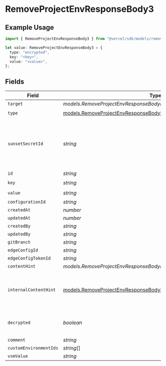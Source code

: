 # RemoveProjectEnvResponseBody3

## Example Usage

```typescript
import { RemoveProjectEnvResponseBody3 } from "@vercel/sdk/models/removeprojectenvop.js";

let value: RemoveProjectEnvResponseBody3 = {
  type: "encrypted",
  key: "<key>",
  value: "<value>",
};
```

## Fields

| Field                                                                                                                                                  | Type                                                                                                                                                   | Required                                                                                                                                               | Description                                                                                                                                            |
| ------------------------------------------------------------------------------------------------------------------------------------------------------ | ------------------------------------------------------------------------------------------------------------------------------------------------------ | ------------------------------------------------------------------------------------------------------------------------------------------------------ | ------------------------------------------------------------------------------------------------------------------------------------------------------ |
| `target`                                                                                                                                               | *models.RemoveProjectEnvResponseBodyProjectsResponseTarget*                                                                                            | :heavy_minus_sign:                                                                                                                                     | N/A                                                                                                                                                    |
| `type`                                                                                                                                                 | [models.RemoveProjectEnvResponseBodyProjectsResponseType](../models/removeprojectenvresponsebodyprojectsresponsetype.md)                               | :heavy_check_mark:                                                                                                                                     | N/A                                                                                                                                                    |
| `sunsetSecretId`                                                                                                                                       | *string*                                                                                                                                               | :heavy_minus_sign:                                                                                                                                     | This is used to identiy variables that have been migrated from type secret to sensitive.                                                               |
| `id`                                                                                                                                                   | *string*                                                                                                                                               | :heavy_minus_sign:                                                                                                                                     | N/A                                                                                                                                                    |
| `key`                                                                                                                                                  | *string*                                                                                                                                               | :heavy_check_mark:                                                                                                                                     | N/A                                                                                                                                                    |
| `value`                                                                                                                                                | *string*                                                                                                                                               | :heavy_check_mark:                                                                                                                                     | N/A                                                                                                                                                    |
| `configurationId`                                                                                                                                      | *string*                                                                                                                                               | :heavy_minus_sign:                                                                                                                                     | N/A                                                                                                                                                    |
| `createdAt`                                                                                                                                            | *number*                                                                                                                                               | :heavy_minus_sign:                                                                                                                                     | N/A                                                                                                                                                    |
| `updatedAt`                                                                                                                                            | *number*                                                                                                                                               | :heavy_minus_sign:                                                                                                                                     | N/A                                                                                                                                                    |
| `createdBy`                                                                                                                                            | *string*                                                                                                                                               | :heavy_minus_sign:                                                                                                                                     | N/A                                                                                                                                                    |
| `updatedBy`                                                                                                                                            | *string*                                                                                                                                               | :heavy_minus_sign:                                                                                                                                     | N/A                                                                                                                                                    |
| `gitBranch`                                                                                                                                            | *string*                                                                                                                                               | :heavy_minus_sign:                                                                                                                                     | N/A                                                                                                                                                    |
| `edgeConfigId`                                                                                                                                         | *string*                                                                                                                                               | :heavy_minus_sign:                                                                                                                                     | N/A                                                                                                                                                    |
| `edgeConfigTokenId`                                                                                                                                    | *string*                                                                                                                                               | :heavy_minus_sign:                                                                                                                                     | N/A                                                                                                                                                    |
| `contentHint`                                                                                                                                          | *models.RemoveProjectEnvResponseBodyProjectsResponseContentHint*                                                                                       | :heavy_minus_sign:                                                                                                                                     | N/A                                                                                                                                                    |
| `internalContentHint`                                                                                                                                  | [models.RemoveProjectEnvResponseBodyProjectsResponseInternalContentHint](../models/removeprojectenvresponsebodyprojectsresponseinternalcontenthint.md) | :heavy_minus_sign:                                                                                                                                     | Similar to `contentHints`, but should not be exposed to the user.                                                                                      |
| `decrypted`                                                                                                                                            | *boolean*                                                                                                                                              | :heavy_minus_sign:                                                                                                                                     | Whether `value` and `vsmValue` are decrypted.                                                                                                          |
| `comment`                                                                                                                                              | *string*                                                                                                                                               | :heavy_minus_sign:                                                                                                                                     | N/A                                                                                                                                                    |
| `customEnvironmentIds`                                                                                                                                 | *string*[]                                                                                                                                             | :heavy_minus_sign:                                                                                                                                     | N/A                                                                                                                                                    |
| `vsmValue`                                                                                                                                             | *string*                                                                                                                                               | :heavy_minus_sign:                                                                                                                                     | N/A                                                                                                                                                    |